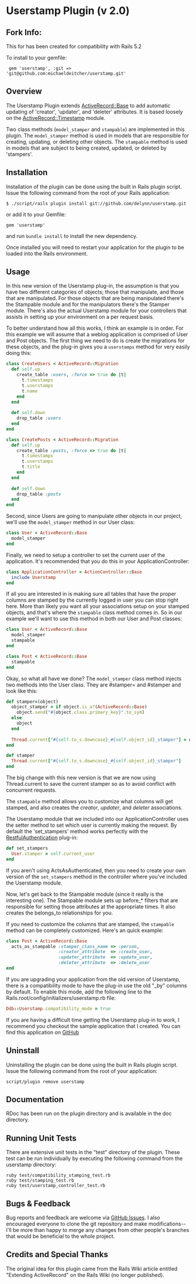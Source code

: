 Userstamp Plugin (v 2.0)
========================

Fork Info:
----------

This for has been created for compatibility with Rails 5.2

To install to your gemfile:

     gem 'userstamp', :git => 'git@github.com:michaeldeitcher/userstamp.git'

Overview
--------

The Userstamp Plugin extends [ActiveRecord::Base](http://api.rubyonrails.org/classes/ActiveRecord/Base.html) to add automatic updating of 'creator',
'updater', and 'deleter' attributes. It is based loosely on the [ActiveRecord::Timestamp](http://api.rubyonrails.org/classes/ActiveRecord/Timestamp.html) module.

Two class methods (`model_stamper` and `stampable`) are implemented in this plugin.
The `model_stamper` method is used in models that are responsible for creating, updating, or
deleting other objects. The `stampable` method is used in models that are subject to being
created, updated, or deleted by 'stampers'.


Installation
------------

Installation of the plugin can be done using the built in Rails plugin script. Issue the following
command from the root of your Rails application:

    $ ./script/rails plugin install git://github.com/delynn/userstamp.git

or add it to your Gemfile:

    gem 'userstamp'

and run `bundle install` to install the new dependency.

Once installed you will need to restart your application for the plugin to be loaded into the Rails
environment.

Usage
-----

In this new version of the Userstamp plug-in, the assumption is that you have two different
categories of objects; those that manipulate, and those that are manipulated. For those objects
that are being manipulated there's the Stampable module and for the manipulators there's the
Stamper module. There's also the actual Userstamp module for your controllers that assists in
setting up your environment on a per request basis.

To better understand how all this works, I think an example is in order. For this example we will
assume that a weblog application is comprised of User and Post objects. The first thing we need to
do is create the migrations for these objects, and the plug-in gives you a `userstamps`
method for very easily doing this:

```ruby
class CreateUsers < ActiveRecord::Migration
  def self.up
    create_table :users, :force => true do |t|
      t.timestamps
      t.userstamps
      t.name
    end
  end
  
  def self.down
    drop_table :users
  end
end

class CreatePosts < ActiveRecord::Migration
  def self.up
    create_table :posts, :force => true do |t|
      t.timestamps
      t.userstamps
      t.title
    end
  end
  
  def self.down
    drop_table :posts
  end
end
```

Second, since Users are going to manipulate other objects in our project, we'll use the
`model_stamper` method in our User class:

```ruby
class User < ActiveRecord::Base
  model_stamper
end
```

Finally, we need to setup a controller to set the current user of the application. It's
recommended that you do this in your ApplicationController:

```ruby
class ApplicationController < ActionController::Base
  include Userstamp
end
```

If all you are interested in is making sure all tables that have the proper columns are stamped
by the currently logged in user you can stop right here. More than likely you want all your
associations setup on your stamped objects, and that's where the `stampable` class method
comes in. So in our example we'll want to use this method in both our User and Post classes:

```ruby
class User < ActiveRecord::Base
  model_stamper
  stampable
end

class Post < ActiveRecord::Base
  stampable
end
```

Okay, so what all have we done? The `model_stamper` class method injects two methods into the
User class. They are #stamper= and #stamper and look like this:

```ruby
def stamper=(object)
  object_stamper = if object.is_a?(ActiveRecord::Base)
    object.send("#{object.class.primary_key}".to_sym)
  else
    object
  end
  
  Thread.current["#{self.to_s.downcase}_#{self.object_id}_stamper"] = object_stamper
end

def stamper
  Thread.current["#{self.to_s.downcase}_#{self.object_id}_stamper"]
end
```

The big change with this new version is that we are now using Thread.current to save the current
stamper so as to avoid conflict with concurrent requests.

The `stampable` method allows you to customize what columns will get stamped, and also
creates the _creator_, _updater_, and _deleter_ associations.

The Userstamp module that we included into our ApplicationController uses the setter method to
set which user is currently making the request. By default the 'set_stampers' method works perfectly
with the [RestfulAuthentication](http://svn.techno-weenie.net/projects/plugins/restful_authentication) plug-in:

```ruby
def set_stampers
  User.stamper = self.current_user
end
```

If you aren't using ActsAsAuthenticated, then you need to create your own version of the
`set_stampers` method in the controller where you've included the Userstamp module.

Now, let's get back to the Stampable module (since it really is the interesting one). The Stampable
module sets up before_* filters that are responsible for setting those attributes at the appropriate
times. It also creates the belongs_to relationships for you.

If you need to customize the columns that are stamped, the `stampable` method can be
completely customized. Here's an quick example:

```ruby
class Post < ActiveRecord::Base
  acts_as_stampable :stamper_class_name => :person,
                    :creator_attribute  => :create_user,
                    :updater_attribute  => :update_user,
                    :deleter_attribute  => :delete_user
end
```

If you are upgrading your application from the old version of Userstamp, there is a compatibility
mode to have the plug-in use the old "_by" columns by default. To enable this mode, add the
following line to the Rails.root/config/initializers/userstamp.rb file:

```ruby
Ddb::Userstamp.compatibility_mode = true
```

If you are having a difficult time getting the Userstamp plug-in to work, I recommend you checkout
the sample application that I created. You can find this application on [GitHub](http://github.com/delynn/userstamp_sample)

Uninstall
---------

Uninstalling the plugin can be done using the built in Rails plugin script. Issue the following
command from the root of your application:

    script/plugin remove userstamp


Documentation
-------------

RDoc has been run on the plugin directory and is available in the doc directory.


Running Unit Tests
------------------

There are extensive unit tests in the "test" directory of the plugin. These test can be run
individually by executing the following command from the userstamp directory:

    ruby test/compatibility_stamping_test.rb
    ruby test/stamping_test.rb
    ruby test/userstamp_controller_test.rb


Bugs & Feedback
---------------

Bug reports and feedback are welcome via [GitHub Issues](https://github.com/delynn/userstamp/issues). I also encouraged everyone to clone the git repository and make modifications--I'll be more than happy to merge any changes from other people's branches that would be beneficial to the whole project.


Credits and Special Thanks
--------------------------

The original idea for this plugin came from the Rails Wiki article entitled
"Extending ActiveRecord" on the Rails Wiki (no longer published).
